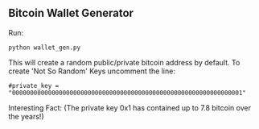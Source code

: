## Bitcoin Wallet Generator
Run:
```
python wallet_gen.py
```

This will create a random public/private bitcoin address by default.
To create 'Not So Random' Keys uncomment the line:
```
#private_key = "0000000000000000000000000000000000000000000000000000000000000001"
```
Interesting Fact:
(The private key 0x1 has contained up to 7.8 bitcoin over the years!)
